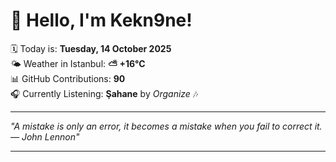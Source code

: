 # 👋 Hello, I'm Kekn9ne!

🗓️ Today is: **Tuesday, 14 October 2025**  
🌤️ Weather in Istanbul: **⛅️  +16°C**  
📊 GitHub Contributions: **90**  
🎧 Currently Listening: **Şahane** by *Organize* 🎶

---

_"A mistake is only an error, it becomes a mistake when you fail to correct it. — *John Lennon*"_

---
